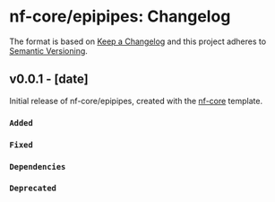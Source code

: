 # nf-core/epipipes: Changelog

The format is based on [Keep a Changelog](http://keepachangelog.com/en/1.0.0/)
and this project adheres to [Semantic Versioning](http://semver.org/spec/v2.0.0.html).

## v0.0.1 - [date]

Initial release of nf-core/epipipes, created with the [nf-core](http://nf-co.re/) template.

### `Added`

### `Fixed`

### `Dependencies`

### `Deprecated`
